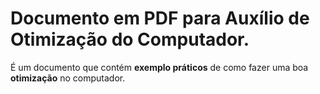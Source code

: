# Documento em PDF para Auxílio de Otimização do Computador. <br>
É um documento que contém **exemplo práticos** de como fazer uma boa **otimização** no computador.
